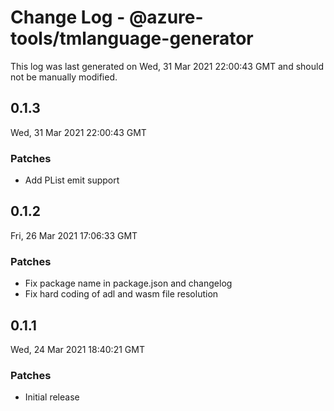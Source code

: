 # Change Log - @azure-tools/tmlanguage-generator

This log was last generated on Wed, 31 Mar 2021 22:00:43 GMT and should not be manually modified.

## 0.1.3
Wed, 31 Mar 2021 22:00:43 GMT

### Patches

- Add PList emit support

## 0.1.2
Fri, 26 Mar 2021 17:06:33 GMT

### Patches

- Fix package name in package.json and changelog
- Fix hard coding of adl and wasm file resolution

## 0.1.1
Wed, 24 Mar 2021 18:40:21 GMT

### Patches

- Initial release

